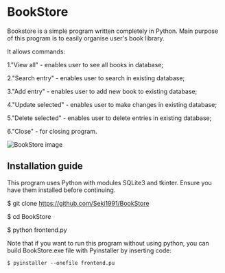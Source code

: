 # BookStore
Bookstore is a simple program written completely in Python. 
Main purpose of this program is to easily organise user's book library.

It allows commands:

  1."View all" - enables user to see all books in database;
  
  2."Search entry" - enables user to search in existing database;
  
  3."Add entry" - enables user to add new book to existing database;
  
  4."Update selected" - enables user to make changes in existing database;
  
  5."Delete selected" - enables user to delete entries in existing database;
  
  6."Close" - for closing program.
  
![BookStore image](https://user-images.githubusercontent.com/104382311/165520620-dd117cf1-e11e-4daa-936a-a61a3f5f1037.png)

## Installation guide

This program uses Python with modules SQLite3 and tkinter. Ensure you have them installed before continuing.

$ git clone https://github.com/Seki1991/BookStore

$ cd BookStore

$ python frontend.py

Note that if you want to run this program without using python, you can build BookStore.exe file with Pyinstaller by inserting code:

`$ pyinstaller --onefile frontend.pu`
